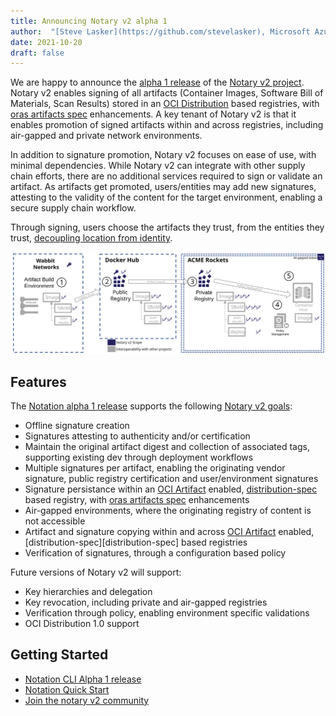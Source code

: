 ```yaml
---
title: Announcing Notary v2 alpha 1
author:  "[Steve Lasker](https://github.com/stevelasker), Microsoft Azure"
date: 2021-10-20
draft: false
---
```


We are happy to announce the [alpha 1 release][notation-release] of the [Notary v2 project][notary-v2].
Notary v2 enables signing of all artifacts (Container Images, Software Bill of Materials, Scan Results) stored in an [OCI Distribution][oci-distribution] based registries, with [oras artifacts spec][oras-artifacts] enhancements.
A key tenant of Notary v2 is that it enables promotion of signed artifacts within and across registries, including air-gapped and private network environments.

In addition to signature promotion, Notary v2 focuses on ease of use, with minimal dependencies. While Notary v2 can integrate with other supply chain efforts, there are no additional services required to sign or validate an artifact.
As artifacts get promoted, users/entities may add new signatures, attesting to the validity of the content for the target environment, enabling a secure supply chain workflow.

Through signing, users choose the artifacts they trust, from the entities they trust, [decoupling location from identity](https://stevelasker.blog/2021/09/24/separating-identity-from-location/).

![](./announcing-notation-alpha1/artifact-promotion.svg)

## Features

The [Notation alpha 1 release][notation-release] supports the following [Notary v2 goals][notary-v2-goals]:
- Offline signature creation
- Signatures attesting to authenticity and/or certification
- Maintain the original artifact digest and collection of associated tags, supporting existing dev through deployment workflows
- Multiple signatures per artifact, enabling the originating vendor signature, public registry certification and user/environment signatures
- Signature persistance within an [OCI Artifact][oci-artifacts] enabled, [distribution-spec][oci-distribution] based registry, with [oras artifacts spec][oras-artifacts] enhancements
- Air-gapped environments, where the originating registry of content is not accessible
- Artifact and signature copying within and across [OCI Artifact][oci-artifacts] enabled, [distribution-spec][distribution-spec] based registries
- Verification of signatures, through a configuration based policy

Future versions of Notary v2 will support:

- Key hierarchies and delegation
- Key revocation, including private and air-gapped registries
- Verification through policy, enabling environment specific validations
- OCI Distribution 1.0 support

## Getting Started

- [Notation CLI Alpha 1 release][notation-release]
- [Notation Quick Start](https://github.com/notaryproject/notation#notation-quick-start)
- [Join the notary v2 community](https://github.com/notaryproject/notation#community)

[notary-v2]:              https://github.com/notaryproject/notaryproject/
[notary-v2-goals]:        https://github.com/notaryproject/notaryproject/blob/main/requirements.md#goals
[notation-release]:       https://github.com/notaryproject/notation/releases/tag/v0.7.0-alpha.1
[oci-distribution]:       https://github.com/opencontainers/distribution-spec
[oci-artifacts]:          https://github.com/opencontainers/artifacts
[oras-artifacts]:         https://github.com/oras-project/artifacts-spec/

